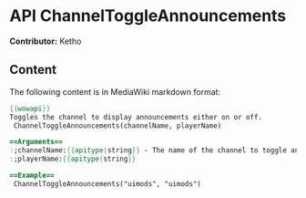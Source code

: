# API ChannelToggleAnnouncements

**Contributor:** Ketho

## Content

The following content is in MediaWiki markdown format:

```mediawiki
{{wowapi}}
Toggles the channel to display announcements either on or off.
 ChannelToggleAnnouncements(channelName, playerName)

==Arguments==
:;channelName:{{apitype|string}} - The name of the channel to toggle announcements on
:;playerName:{{apitype|string}}

==Example==
 ChannelToggleAnnouncements("uimods", "uimods")
```
